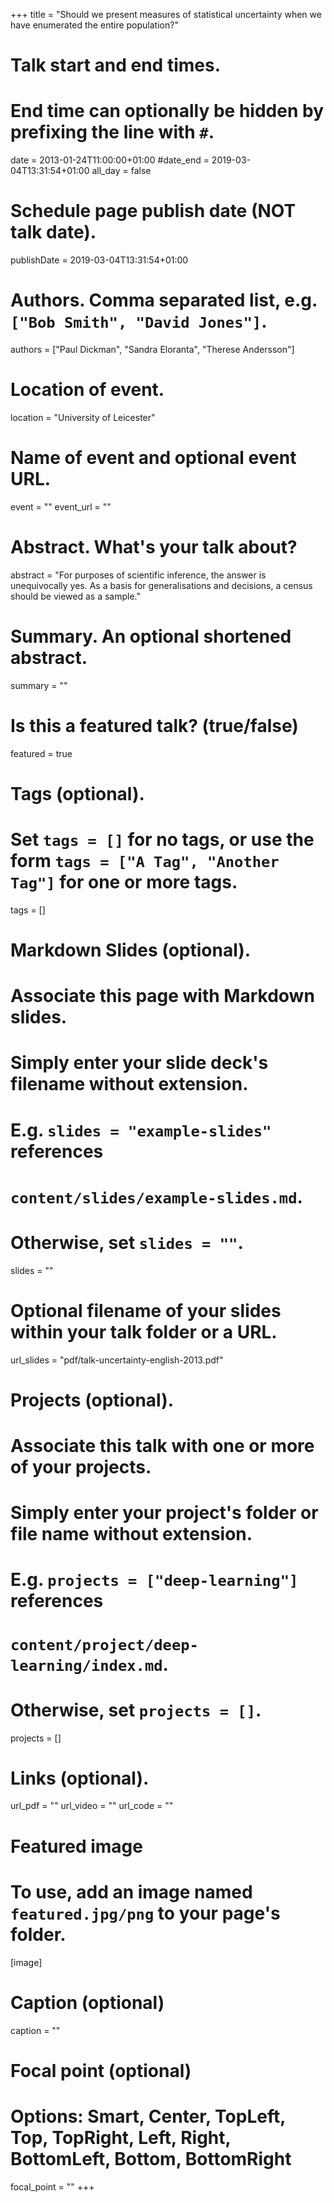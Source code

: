 +++
title = "Should we present measures of statistical uncertainty when we have enumerated the entire population?"

# Talk start and end times.
#   End time can optionally be hidden by prefixing the line with `#`.
date = 2013-01-24T11:00:00+01:00
#date_end = 2019-03-04T13:31:54+01:00
all_day = false

# Schedule page publish date (NOT talk date).
publishDate = 2019-03-04T13:31:54+01:00

# Authors. Comma separated list, e.g. `["Bob Smith", "David Jones"]`.
authors = ["Paul Dickman", "Sandra Eloranta", "Therese Andersson"]

# Location of event.
location = "University of Leicester"

# Name of event and optional event URL.
event = ""
event_url = ""

# Abstract. What's your talk about?
abstract = "For purposes of scientific inference, the answer is unequivocally yes. As a basis for generalisations and decisions, a census should be viewed as a sample."

# Summary. An optional shortened abstract.
summary = ""

# Is this a featured talk? (true/false)
featured = true

# Tags (optional).
#   Set `tags = []` for no tags, or use the form `tags = ["A Tag", "Another Tag"]` for one or more tags.
tags = []

# Markdown Slides (optional).
#   Associate this page with Markdown slides.
#   Simply enter your slide deck's filename without extension.
#   E.g. `slides = "example-slides"` references 
#   `content/slides/example-slides.md`.
#   Otherwise, set `slides = ""`.
slides = ""

# Optional filename of your slides within your talk folder or a URL.
url_slides = "pdf/talk-uncertainty-english-2013.pdf"

# Projects (optional).
#   Associate this talk with one or more of your projects.
#   Simply enter your project's folder or file name without extension.
#   E.g. `projects = ["deep-learning"]` references 
#   `content/project/deep-learning/index.md`.
#   Otherwise, set `projects = []`.
projects = []

# Links (optional).
url_pdf = ""
url_video = ""
url_code = ""

# Featured image
# To use, add an image named `featured.jpg/png` to your page's folder. 
[image]
  # Caption (optional)
  caption = ""

  # Focal point (optional)
  # Options: Smart, Center, TopLeft, Top, TopRight, Left, Right, BottomLeft, Bottom, BottomRight
  focal_point = ""
+++
